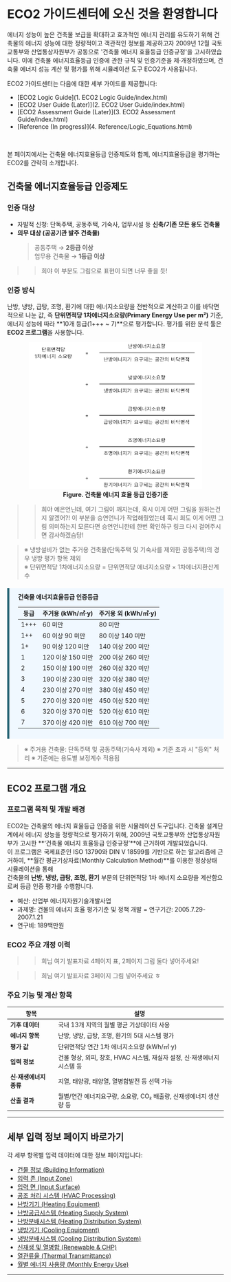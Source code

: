 # ECO2 가이드센터에 오신 것을 환영합니다
에너지 성능이 높은 건축물 보급을 확대하고 효과적인 에너지 관리를 유도하기 위해 건축물의 에너지 성능에 대한 정량적이고 객관적인 정보를 제공하고자 2009년 12월 국토교통부와 산업통상자원부가 공동으로 '건축물 에너지 효율등급 인증규정'을 고시하였습니다. 이에 건축물 에너지효율등급 인증에 관한 규칙 및 인증기준을 제·개정하였으며, 건축물 에너지 성능 계산 및 평가를 위해 시뮬레이션 도구 ECO2가 사용됩니다.  

ECO2 가이드센터는 다음에 대한 세부 가이드를 제공합니다:   

- [ECO2 Logic Guide](1. ECO2 Logic Guide/index.html)
- [ECO2 User Guide (Later)](2. ECO2 User Guide/index.html)
- [ECO2 Assessment Guide (Later)](3. ECO2 Assessment Guide/index.html)
- [Reference (In progress)](4. Reference/Logic_Equations.html)

<br>

본 페이지에서는 건축물 에너지효율등급 인증제도와 함께, 에너지효율등급을 평가하는 ECO2를 간략히 소개합니다. 

## 건축물 에너지효율등급 인증제도

### 인증 대상
- 자발적 신청: 단독주택, 공동주택, 기숙사, 업무시설 등 **신축/기존 모든 용도 건축물**
- **의무 대상 (공공기관 발주 건축물)**
  > 공동주택 → **2등급 이상**  
  > 업무용 건축물 → **1등급 이상** 


>> 희야 이 부분도 그림으로 표현이 되면 너무 좋을 듯!


### 인증 방식

난방, 냉방, 급탕, 조명, 환기에 대한 에너지소요량을 전반적으로 계산하고 이를 바닥면적으로 나눈 값, 즉 **단위면적당 1차에너지소요량(Primary Energy Use per m²)** 기준, 에너지 성능에 따라 **10개 등급(1+++ ~ 7)**으로 평가합니다. 평가를 위한 분석 툴은 **ECO2 프로그램**을 사용합니다.

<center>
  <img src="/docs/_images/table_2.1.1_1.png" style="max-width: 80%;" alt="table_2.1.1_1.png">
  <div><strong>Figure. 건축물 에너지 효율 등급 인증기준 </strong></div>
</center>

>> 희야 예은언닌데, 여기 그림이 깨지는데, 혹시 이게 어떤 그림을 원하는건지 알겠어?! 이 부분을 승연언니가 작업해줬었는데 혹시 희도 이게 어떤 그림 의미하는지 모른다면 승연언니한테 한번 확인하구 링크 다시 걸어주시면 감사하겠슴당!

> ※ 냉방설비가 없는 주거용 건축물(단독주택 및 기숙사를 제외한 공동주택)의 경우 냉방 평가 항목 제외  
> ※ 단위면적당 1차에너지소요량 = 단위면적당 에너지소요량 $\times$ 1차에너지환산계수  

<div div style="
  background-color: #f0f8ff;
  border-left: 5px solid #2b6777;
  padding: 10px 20px;
  margin-top: 20px;
">
    <strong>건축물 에너지효율등급 인증등급</strong>
      <table>
        <thead>
          <tr>
            <th>등급</th>
            <th>주거용 (kWh/㎡·y)</th>
            <th>주거용 외 (kWh/㎡·y)</th>
          </tr>
        </thead>
        <tbody>
          <tr><td>1+++</td><td>60 미만</td><td>80 미만</td></tr>
          <tr><td>1++</td><td>60 이상 90 미만</td><td>80 이상 140 미만</td></tr>
          <tr><td>1+</td><td>90 이상 120 미만</td><td>140 이상 200 미만</td></tr>
          <tr><td>1</td><td>120 이상 150 미만</td><td>200 이상 260 미만</td></tr>
          <tr><td>2</td><td>150 이상 190 미만</td><td>260 이상 320 미만</td></tr>
          <tr><td>3</td><td>190 이상 230 미만</td><td>320 이상 380 미만</td></tr>
          <tr><td>4</td><td>230 이상 270 미만</td><td>380 이상 450 미만</td></tr>
          <tr><td>5</td><td>270 이상 320 미만</td><td>450 이상 520 미만</td></tr>
          <tr><td>6</td><td>320 이상 370 미만</td><td>520 이상 610 미만</td></tr>
          <tr><td>7</td><td>370 이상 420 미만</td><td>610 이상 700 미만</td></tr>
        </tbody>
      </table>
</div>

> ※ 주거용 건축물: 단독주택 및 공동주택(기숙사 제외)
> ※ 기준 초과 시 "등외" 처리
> ※ 기준에는 용도별 보정계수 적용됨

---

## ECO2 프로그램 개요
### 프로그램 목적 및 개발 배경

ECO2는 건축물의 에너지 효율등급 인증을 위한 시뮬레이션 도구입니다. 건축물 설계단계에서 에너지 성능을 정량적으로 평가하기 위해, 2009년 국토교통부와 산업통상자원부가 고시한 **‘건축물 에너지 효율등급 인증규정’**에 근거하여 개발되었습니다.   
이 프로그램은 국제표준인 ISO 13790와 DIN V 18599를 기반으로 하는 알고리즘에 근거하여, **월간 평균기상자료(Monthly Calculation Method)**를 이용한 정상상태 시뮬레이션을 통해   
건축물의 **난방, 냉방, 급탕, 조명, 환기** 부문의 단위면적당 1차 에너지 소요량을 계산함으로써 등급 인증 평가를 수행합니다.

- 예산: 산업부 에너지자원기술개발사업
- 과제명: 건물의 에너지 효율 평가기준 및 정책 개발
= 연구기간: 2005.7.29-2007.1.21
- 연구비: 189백만원


### ECO2 주요 개정 이력

>> 희님 여기 발표자료 4페이지 표, 2페이지 그림 둘다 넣어주세요!


>> 희님 여기 발표자료 3페이지 그림 넣어주세요 ㅎ

### 주요 기능 및 계산 항목

| 항목             | 설명                                             |
| -------------- | ---------------------------------------------- |
| **기후 데이터**     | 국내 13개 지역의 월별 평균 기상데이터 사용                      |
| **에너지 항목**     | 난방, 냉방, 급탕, 조명, 환기의 5대 시스템 평가                 |
| **평가 값**       | 단위면적당 연간 1차 에너지소요량 (kWh/㎡·y)                   |
| **입력 정보**      | 건물 형상, 외피, 창호, HVAC 시스템, 재실자 설정, 신·재생에너지 시스템 등 |
| **신·재생에너지 종류** | 지열, 태양광, 태양열, 열병합발전 등 선택 가능                    |
| **산출 결과**      | 월별/연간 에너지요구량, 소요량, CO₂ 배출량, 신재생에너지 생산량 등       |

---



## 세부 입력 정보 페이지 바로가기

각 세부 항목별 입력 데이터에 대한 정보 페이지입니다:

- [건물 정보 (Building Information)](./01_building_info.md)
- [입력 존 (Input Zone)](./02_input_zone.md)
- [입력 면 (Input Surface)](./03_input_surface.md)
- [공조 처리 시스템 (HVAC Processing)](./04_hvac_processing.md)
- [난방기기 (Heating Equipment)](./05_heating_equip.md)
- [난방공급시스템 (Heating Supply System)](./06_heating_supply.md)
- [난방분배시스템 (Heating Distribution System)](./07_heating_distribution.md)
- [냉방기기 (Cooling Equipment)](./08_cooling_equip.md)
- [냉방분배시스템 (Cooling Distribution System)](./09_cooling_distribution.md)
- [신재생 및 열병합 (Renewable & CHP)](./10_renewable_chp.md)
- [열관류율 (Thermal Transmittance)](./11_thermal_transmittance.md)
- [월별 에너지 사용량 (Monthly Energy Use)](./12_monthly_energy_use.md)

---


> 



